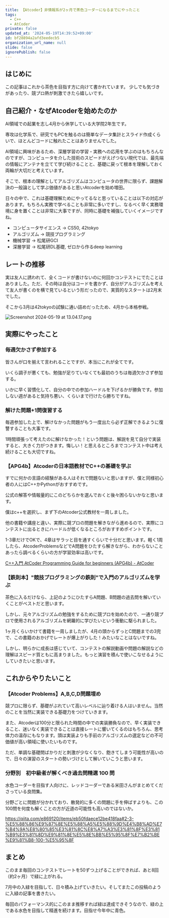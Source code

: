 ```yaml
---
title: 【Atcoder】非情報系が2ヶ月で茶色コーダーになるまでにやったこと
tags:
  - C++
  - AtCoder
private: false
updated_at: '2024-05-19T14:39:52+09:00'
id: bf28894a2afd3eedecb5
organization_url_name: null
slide: false
ignorePublish: false
---
```

## はじめに
この記事はこれから茶色を目指す方に向けて書かれています。
少しでも気づきがあったり、競プロ熱が刺激できたら嬉しいです。

## 自己紹介・なぜAtcoderを始めたのか
AI領域での起業を志し4月から休学している大学院2年生です。

専攻は化学系で、研究でもPCを触るのは簡単なデータ集計とスライド作成くらいで、ほとんどコードに触れたことはありませんでした。

AI領域に興味があるため、深層学習の学習・実務への応用を学ぶのはもちろんなのですが、コンピュータを介した技術のスピードがえげつない現代では、最先端の情報にアンテナを立てて学び続けることと、基礎に戻って根本を理解しておく両輪が大切だと考えています。

そこで、根本の理解としてアルゴリズムはコンピュータの世界に限らず、課題解決の一般論として学ぶ価値があると思いAtcoderを始め増田。

日々の中で、これは基礎理解ためにやってるなと思っていることは以下の対応があります。もちろん実務で学べることも非常に多いですし、なるべく早く実務環境に身を置くことは非常に大事ですが、同時に基礎を補強していくイメージですね。

 - コンピュータサイエンス → CS50, 42tokyo
 - アルゴリズム → 競技プログラミング
 - 機械学習 → 松尾研GCI
 - 深層学習 → 松尾研DL基礎, ゼロから作るdeep learning

## レートの推移
実は友人に誘われて、全くコードが書けないのに何回かコンテストにでたことはありました。ただ、その時は自分はコードを書かず、自分がアルゴリズムを考えて友人が書くのを横で見ているという形だったので、実質的なスタートは2月末でした。

そこから3月は42tokyoの試験に通い詰めだったため、4月から本格参戦。

![Screenshot 2024-05-19 at 13.04.17.png](https://qiita-image-store.s3.ap-northeast-1.amazonaws.com/0/455058/de217e10-aa7e-cb2b-df5c-bd07f2a46644.png)



## 実際にやったこと
### 毎週欠かさず参加する
皆さんが口を揃えて言われることですが、本当にこれが全てです。

いくら調子が悪くても、勉強が足りていなくても最初のうちは毎週欠かさず参加する。

いかに早く習慣化して、自分の中での参加ハードルを下げるかが勝負です。参加しない週があると気持ち悪い、くらいまで行けたら勝ちですね。

### 解けた問題+1問復習する
毎週参加した上で、解けなかった問題がもう一度出たら必ず正解できるように復讐することも大事です。

1時間頑張って考えたのに解けなかった！という問題は、解説を見て自分で実装すると、大きく力がつきます。悔しい！と思えるところまでコンテスト中は考え続けることも大切ですね。

### 【APG4b】Atcoderの日本語教材でC++の基礎を学ぶ
すでに何かの言語の経験がある人はそれで問題ないと思いますが、僕と同様初心者の人にはC++かPythonがおすすめです。

公式の解答や情報量的にこのどちらかを選んでおくと後々困らないかなと思います。

僕はc++を選択し、まず下のAtcoder公式教材を一周しました。

他の書籍や講座と違い、実際に競プロの問題を解きながら進めるので、実際にコンテストに出るときにハードルが低くなるところがおすすめポイントです。

1-3章だけでOKで、4章はサラッと目を通すくらいで十分だと思います。軽く1周したら、AtcoderProblemsなどでA問題をひたすら解きながら、わからないことあったら調べるくらいの方が学習効率は高いです。

[C++入門 AtCoder Programming Guide for beginners (APG4b) - AtCoder](https://atcoder.jp/contests/APG4b)

### 【鉄則本】"競技プログラミングの鉄則"で入門のアルゴリズムを学ぶ

茶色に入るだけなら、上記のようにひたすらA問題、B問題の過去問を解いていくことがベストだと思います。

しかし、元々アルゴリズムの勉強をするために競プロを始めたので、一通り競プロで使用されるアルゴリズムを網羅的に学びたいという衝動に駆られました。

1ヶ月くらいかけて書籍を一周しましたが、4月の頭からずっとC問題までの3完で、この書籍のおかげでレートが爆上がりした！みたいなことはないですね。

しかし、明らかに成長は感じていて、コンテストの解説動画や問題の解説などの理解はスピード質ともに高まりました。もっと演習を積んで使いこなせるようにしていきたいと思います。

## これからやりたいこと
### 【Atcoder Problems】A,B,C,D問題埋め
競プロに限らず、基礎がぶれていて高いレベルに辿り着ける人はいません。当然のことを当然に実装できる基礎力をつけていきます。

また、Atcoderは100分と限られた時間の中での実装勝負なので、早く実装できること、迷いなく実装できることは直接レートに響いてくるのはもちろん、思考体力の温存にもなります。頭は実装よりも手前のアルゴリズムの選定などの不可価値が高い領域に使いたいものです。

ただ、単調な基礎問ばかりだと刺激が少なくなり、飽きてしまう可能性が高いので、日々の演習のスタートの勢いづけとして解いていこうと思います。

### 分野別　初中級者が解くべき過去問精選 100 問
水色コーダーを目指す人向けに、レッドコーダーである米田さんがまとめてくださっている良問集。

分野ごとに問題が分かれており、散発的に多くの問題に手を伸ばすよりも、この100問を何度も解くことの方が近道の可能性も高いのではないか。

https://qiita.com/e869120/items/eb50fdaece12be418faa#2-3-%E5%88%86%E9%87%8E%E5%88%A5%E5%88%9D%E4%B8%AD%E7%B4%9A%E8%80%85%E3%81%8C%E8%A7%A3%E3%81%8F%E3%81%B9%E3%81%8D%E9%81%8E%E5%8E%BB%E5%95%8F%E7%B2%BE%E9%81%B8-100-%E5%95%8F

## まとめ
このまま毎回のコンテストでレートを50ずつ上げることができれば、あと8回（約2ヶ月）で緑に上がれる。

7月中の入緑を目指して、日々積み上げていきたい。そしてまたこの投稿のように入緑の記事を書きたい。

毎回のパフォーマンス的にこのまま推移すれば緑は達成できそうなので、緑の上である水色を目指して精進を続けます。目指せ今年中に青色。
